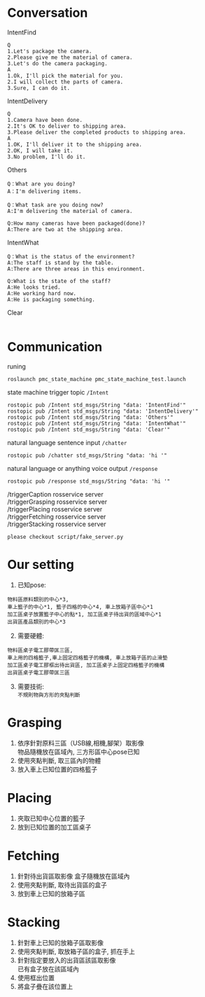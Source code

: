 # Conversation
IntentFind
```
Q
1.Let's package the camera.
2.Please give me the material of camera.
3.Let's do the camera packaging.
A
1.Ok, I'll pick the material for you.
2.I will collect the parts of camera.
3.Sure, I can do it.
```
IntentDelivery
```
Q
1.Camera have been done.
2.It's OK to deliver to shipping area.
3.Please deliver the completed products to shipping area.
A
1.OK, I'll deliver it to the shipping area.
2.OK, I will take it.
3.No problem, I'll do it.
```
Others
```
Q：What are you doing?
A：I'm delivering items.

Q：What task are you doing now?
A:I'm delivering the material of camera.

Q:How many cameras have been packaged(done)?
A:There are two at the shipping area.

```
IntentWhat
```
Q：What is the status of the environment?
A:The staff is stand by the table.
A:There are three areas in this environment.

Q:What is the state of the staff?
A:He looks tried.
A:He working hard now.
A:He is packaging something.
```
Clear
```
```

# Communication
runing
```
roslaunch pmc_state_machine pmc_state_machine_test.launch
```
state machine trigger topic ```/Intent```
```
rostopic pub /Intent std_msgs/String "data: 'IntentFind'"
rostopic pub /Intent std_msgs/String "data: 'IntentDelivery'"
rostopic pub /Intent std_msgs/String "data: 'Others'"
rostopic pub /Intent std_msgs/String "data: 'IntentWhat'"
rostopic pub /Intent std_msgs/String "data: 'Clear'"
```
natural language sentence input ```/chatter```  
```
rostopic pub /chatter std_msgs/String "data: 'hi '"
```
natural language or anything voice output ```/response```  
```
rostopic pub /response std_msgs/String "data: 'hi '"
```
/triggerCaption rosservice server  
/triggerGrasping rosservice server  
/triggerPlacing rosservice server  
/triggerFetching rosservice server  
/triggerStacking rosservice server  
```
please checkout script/fake_server.py
```

# Our setting
1. 已知pose: 
```
物料區原料類別的中心*3, 
車上籃子的中心*1, 籃子四格的中心*4, 車上放箱子區中心*1
加工區桌子放置籃子中心的點*1, 加工區桌子待出貨的區域中心*1
出貨區產品類別的中心*3 
```
2. 需要硬體: 
```
物料區桌子電工膠帶匡三區,
車上用的四格籃子,車上固定四格籃子的機構, 車上放箱子區的止滑墊
加工區桌子電工膠框出待出貨區, 加工區桌子上固定四格籃子的機構
出貨區桌子電工膠帶匡三區
```
3. 需要技術:  
```不規則物與方形的夾點判斷```

# Grasping 
1. 依序針對原料三區（USB線,相機,腳架）取影像  
   物品隨機放在區域內, 三方形區中心pose已知  
2. 使用夾點判斷, 取三區內的物體
3. 放入車上已知位置的四格籃子

# Placing 
1. 夾取已知中心位置的籃子
2. 放到已知位置的加工區桌子

# Fetching
1. 針對待出貨區取影像
   盒子隨機放在區域內
2. 使用夾點判斷, 取待出貨區的盒子
3. 放到車上已知的放箱子區

# Stacking
1. 針對車上已知的放箱子區取影像
2. 使用夾點判斷, 取放箱子區的盒子, 抓在手上
3. 針對指定要放入的出貨區該區取影像  
   已有盒子放在該區域內
4. 使用框出位置
5. 將盒子疊在該位置上
